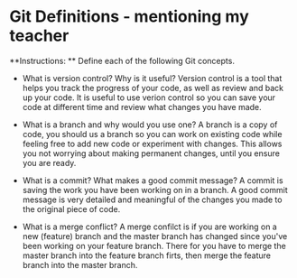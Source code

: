 # Git Definitions - mentioning my teacher

**Instructions: ** Define each of the following Git concepts.

* What is version control?  Why is it useful?
  Version control is a tool that helps you track the progress of your code, as well as review and back up your code.
  It is useful to use verion control so you can save your code at different time and review what changes you have made.

* What is a branch and why would you use one?
  A branch is a copy of code, you should us a branch so you can work on existing code while feeling free to add new code or experiment with changes. This allows you not worrying about making permanent changes, until you ensure you are ready.
* What is a commit? What makes a good commit message?
  A commit is saving the work you have been working on in a branch.
  A good commit message is very detailed and meaningful of the changes you made to the original piece of code.
* What is a merge conflict?
  A merge confilct is if you are working on a new (feature) branch and the master branch has changed since you've been working on your feature branch. There for you have to merge the master branch into the feature branch firts, then merge the feature branch into the master branch.
